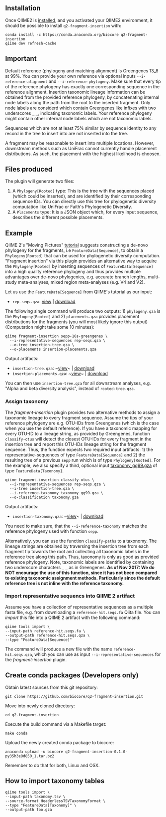 ## Installation

Once QIIME2 is [installed](https://docs.qiime2.org/2017.10/install/native/), and you activated your QIIME2 environment, it should be possible to install `q2-fragment-insertion` with:

    conda install -c https://conda.anaconda.org/biocore q2-fragment-insertion
    qiime dev refresh-cache

## Important

Default reference (phylogeny and matching alignment) is Greengenes 13_8 at 99%.
You can provide your own reference via optional inputs `--i-reference-alignment` and `--i-reference-phylogeny`. Make sure that every tip of the reference phylogeny has exactly one corresponding sequence in the reference alignment. Insertion taxonomic lineage information can be obtained from the provided reference phylogeny, by concatenating internal node labels along the path from the root to the inserted fragment. Only node labels are considerd which contain Greengenes like infixes with two underscores `_` `_`, indicating taxonomic labels. Your reference phylogeny might contain other internal node labels which are not taxonomic labels.

Sequences which are not at least 75% similar by sequence identity to any record in the tree to insert into are not inserted into the tree.

A fragment may be reasonable to insert into multiple locations. However, downstream methods such as UniFrac cannot currently handle placement distributions. As such, the placement with the highest likelihood is choosen.

## Files produced

The plugin will generate two files:
  1. A `Phylogeny[Rooted]` type: This is the tree with the sequences placed (which could be inserted), and are identified by their corresponding sequence IDs. You can directly use this tree for phylogenetic diversity computation like UniFrac or Faith's Phylogenetic Diversity.
  2. A `Placements` type: It is a JSON object which, for every input sequence, describes the different possible placements.

## Example

QIIME 2's "Moving Pictures" [tutorial](https://docs.qiime2.org/2017.10/tutorials/moving-pictures/#generate-a-tree-for-phylogenetic-diversity-analyses) suggests constructing a de-novo phylogeny for the fragments, i.e `FeatureData[Sequence]`, to obtain a `Phylogeny[Rooted]` that can be used for phylogenetic diversity computation. "Fragment insertion" via this plugin provides an alternative way to acquire the `Phylogeny[Rooted]` by inserting sequences of `FeatureData[Sequence]` into a high quality reference phylogeny and thus provides multiple advantages over de-novo phylogenies, e.g. accurate branch lengths, multi-study meta-analyses, mixed region meta-analyses (e.g. V4 and V2).

Let us use the `FeatureData[Sequence]` from QIIME's tutorial as our input:

   - `rep-seqs.qza`: [view](https://view.qiime2.org/?src=https%3A%2F%2Fdocs.qiime2.org%2F2017.10%2Fdata%2Ftutorials%2Fmoving-pictures%2Frep-seqs.qza) | [download](https://docs.qiime2.org/2017.10/data/tutorials/moving-pictures/rep-seqs.qza)

The following single command will produce two outputs: 1) `phylogeny.qza` is the `Phylogeny[Rooted]` and 2) `placements.qza` provides placement distributions for the fragments (you will most likely ignore this output) (Computation might take some 10 minutes):
```
qiime fragment-insertion sepp-16s-greengenes \
  --i-representative-sequences rep-seqs.qza \
  --o-tree insertion-tree.qza \
  --o-placements insertion-placements.qza
```
Output artifacts:
   - `insertion-tree.qza`: ~[view]()~ | [download](https://github.com/biocore/q2-fragment-insertion/blob/master/Example/insertion-tree.qza?raw=true)
   - `insertion-placements.qza`: ~[view]()~ | [download](https://github.com/biocore/q2-fragment-insertion/blob/master/Example/insertion-placements.qza?raw=true)

You can then use `insertion-tree.qza` for all downstream analyses, e.g. "Alpha and beta diversity analysis", instead of `rooted-tree.qza`.

### Assign taxonomy

The *fragment-insertion* plugin provides two alternative methods to assign a taxonomic lineage to every fragment sequence. Assume the tips of your reference phylogeny are e.g. OTU-IDs from Greengenes (which is the case when you use the default reference). If you have a taxonomic mapping for every OTU-ID to a lineage string, as provided by Greengenes, function `classify-otus` will detect the closest OTU-IDs for every fragment in the insertion tree and report this OTU-IDs lineage string for the fragment sequence. Thus, the function expects two required input artifacts: 1) the representative-sequences of type `FeatureData[Sequence]` and 2) the resulting tree of a previous `sepp` run which is of type `Phylogeny[Rooted]`. For the example, we also specify a third, optional input [taxonomy_gg99.gza](https://raw.githubusercontent.com/biocore/q2-fragment-insertion/master/taxonomy_gg99.gza) of type `FeatureData[Taxonomy]`.

    qiime fragment-insertion classify-otus \
      --i-representative-sequences rep-seqs.qza \
      --i-tree insertion-tree.qza \
      --i-reference-taxonomy taxonomy_gg99.gza \
      --o-classification taxonomy.gza

Output artifacts:
   - `insertion-taxonomy.qza`: ~[view]()~ | [download](https://github.com/biocore/q2-fragment-insertion/blob/master/Example/insertion-taxonomy.qza?raw=true)


You need to make sure, that the `--i-reference-taxonomy` matches the reference phylogeny used with function `sepp`.

Alternatively, you can use the function `classify-paths` to a taxonomy. The lineage strings are obtained by traversing the insertion tree from each fragment tip towards the root and collecting all taxonomic labels in the reference tree along this path. Thus, taxonomy is only as good as provided reference phylogeny. Note, taxonomic labels are identified by containing two underscore characters `_` `_` as in Greengenes. **As of Nov 2017: We do NOT encourage the use of this function, since it has not been compared to existing taxonomic assignment methods. Particularly since the default reference tree is not inline with the reference taxonomy.**

### Import representative sequencs into QIIME 2 artifact

Assume you have a collection of representative sequences as a multiple fasta file, e.g. from downloading a `reference-hit.seqs.fa` Qiita file. You can *import* this file into a QIIME 2 artifact with the following command:

    qiime tools import \
    --input-path reference-hit.seqs.fa \
    --output-path reference-hit.seqs.qza \
    --type "FeatureData[Sequence]"    

The command will produce a new file with the name `reference-hit.seqs.qza`, which you can use as input `--i-representative-sequences` for the *fragment-insertion* plugin.

## Create conda packages (Developers only)

Obtain latest sources from this git repository:

    git clone https://github.com/biocore/q2-fragment-insertion.git

Move into newly cloned directory:

    cd q2-fragment-insertion

Execute the build command via a Makefile target:

    make conda

Upload the newly created conda package to biocore:

    anaconda upload -u biocore q2-fragment-insertion-0.1.0-py35h3e8d850_1.tar.bz2

Remember to do that for both, Linux and OSX.

## How to import taxonomy tables

    qiime tools import \
    --input-path taxonomy.tsv \
    --source-format HeaderlessTSVTaxonomyFormat \
    --type "FeatureData[Taxonomy]" \
    --output-path foo.gza
